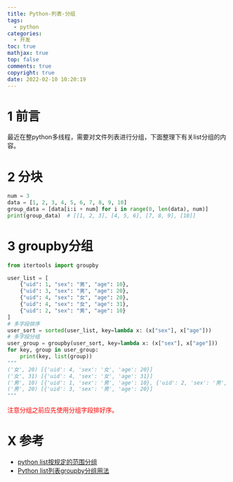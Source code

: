 ```yaml
---
title: Python-列表-分组
tags:
  - python
categories:
  - 开发
toc: true
mathjax: true
top: false
comments: true
copyright: true
date: 2022-02-10 10:20:19
---
```


# 1 前言

最近在整python多线程，需要对文件列表进行分组，下面整理下有关list分组的内容。

# 2 分块

```python
num = 3
data = [1, 2, 3, 4, 5, 6, 7, 8, 9, 10]
group_data = [data[i:i + num] for i in range(0, len(data), num)]
print(group_data)  # [[1, 2, 3], [4, 5, 6], [7, 8, 9], [10]]
```

# 3 groupby分组

```python
from itertools import groupby

user_list = [
    {"uid": 1, "sex": "男", "age": 10},
    {"uid": 3, "sex": "男", "age": 20},
    {"uid": 4, "sex": "女", "age": 20},
    {"uid": 4, "sex": "女", "age": 31},
    {"uid": 2, "sex": "男", "age": 10}
]
# 多字段排序
user_sort = sorted(user_list, key=lambda x: (x["sex"], x["age"]))
# 多字段分组
user_group = groupby(user_sort, key=lambda x: (x["sex"], x["age"]))
for key, group in user_group:
    print(key, list(group))
"""
('女', 20) [{'uid': 4, 'sex': '女', 'age': 20}]
('女', 31) [{'uid': 4, 'sex': '女', 'age': 31}]
('男', 10) [{'uid': 1, 'sex': '男', 'age': 10}, {'uid': 2, 'sex': '男', 'age': 10}]
('男', 20) [{'uid': 3, 'sex': '男', 'age': 20}]
"""
```

<font color=red>注意分组之前应先使用分组字段排好序。</font>

# X 参考

* [python list按规定的范围分组](https://blog.csdn.net/qq_21570029/article/details/84062979)
* [Python list列表groupby分组用法](https://blog.csdn.net/xiaoc100200/article/details/111402566)

